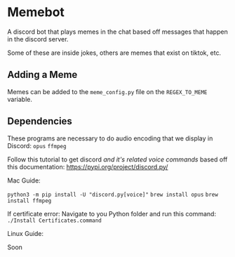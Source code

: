 # Memebot

A discord bot that plays memes in the chat based off messages that happen in the discord server.

Some of these are inside jokes, others are memes that exist on tiktok, etc. 

## Adding a Meme

Memes can be added to the `meme_config.py` file on the `REGEX_TO_MEME` variable.

## Dependencies

These programs are necessary to do audio encoding that we display in Discord:
`opus`
`ffmpeg`

Follow this tutorial to get discord *and it's related voice commands* based off this documentation:
https://pypi.org/project/discord.py/


Mac Guide:

`python3 -m pip install -U "discord.py[voice]"`
`brew install opus`
`brew install ffmpeg`

If certificate error: 
Navigate to you Python folder and run this command:
`./Install Certificates.command`

Linux Guide: 

Soon
